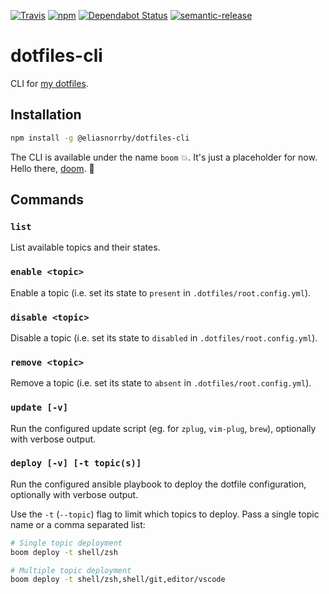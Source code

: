 [![Travis][travis-badge]][travis-link]
[![npm][npm-badge]][npm-link]
[![Dependabot Status][dependabot-badge]][dependabot-link]
[![semantic-release][semantic-release-badge]][semantic-release-link]

# dotfiles-cli

CLI for [my dotfiles][dotfiles-link].

## Installation

```bash
npm install -g @eliasnorrby/dotfiles-cli
```

The CLI is available under the name `boom` :boom:. It's just a placeholder for
now. Hello there, [doom](doom-link). :wave:

## Commands

### `list`

List available topics and their states.

### `enable <topic>`

Enable a topic (i.e. set its state to `present` in `.dotfiles/root.config.yml`).

### `disable <topic>`

Disable a topic (i.e. set its state to `disabled` in `.dotfiles/root.config.yml`).

### `remove <topic>`

Remove a topic (i.e. set its state to `absent` in `.dotfiles/root.config.yml`).

### `update [-v]`

Run the configured update script (eg. for `zplug`, `vim-plug`, `brew`),
optionally with verbose output.

### `deploy [-v] [-t topic(s)]`

Run the configured ansible playbook to deploy the dotfile configuration,
optionally with verbose output.

Use the `-t` (`--topic`) flag to limit which topics to deploy. Pass a single
topic name or a comma separated list:

``` bash
# Single topic deployment
boom deploy -t shell/zsh

# Multiple topic deployment
boom deploy -t shell/zsh,shell/git,editor/vscode
```

[travis-badge]: https://img.shields.io/travis/com/eliasnorrby/dotfiles-cli?style=flat
[travis-link]: https://travis-ci.com/eliasnorrby/dotfiles-cli
[npm-badge]: https://img.shields.io/npm/v/@eliasnorrby/dotfiles-cli?style=flat
[npm-link]: https://www.npmjs.com/package/@eliasnorrby/dotfiles-cli
[dependabot-badge]: https://api.dependabot.com/badges/status?host=github&repo=eliasnorrby/dotfiles-cli
[dependabot-link]: https://dependabot.com
[semantic-release-badge]: https://img.shields.io/badge/%20%20%F0%9F%93%A6%F0%9F%9A%80-semantic--release-e10079.svg
[semantic-release-link]: https://github.com/semantic-release/semantic-release
[dotfiles-link]: https://github.com/eliasnorrby/dotfiles
[doom-link]: https://github.com/hlissner/doom-emacs
